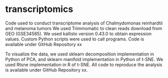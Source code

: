 # transcriptomics
Code used to conduct transcriptome analysis of Chalmydomonas reinhardtii and melanoma tumors
We used Trimmomatic to clean reads download from GEO (GSE34585). We used kallisto version 0.43.0 to obtain expression values. Custom Python scripts were used to call programs. Code is available under GitHub Repository xx

To visualize the data, we used sklearn decomposition implementation in Python of PCA, and sklearn manifold implementation in Python of t-SNE. We used Rtsne implementation in R of t-SNE. All code to reproduce the analysis is available under GitHub Repository xx.
